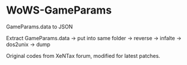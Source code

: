 # WoWS-GameParams
GameParams.data to JSON

Extract GameParams.data -> put into same folder -> reverse -> infalte -> dos2unix -> dump

Original codes from XeNTax forum, modified for latest patches.
